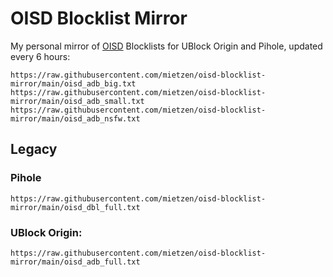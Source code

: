 # OISD Blocklist Mirror
My personal mirror of [OISD](https://oisd.nl/) Blocklists for UBlock Origin and Pihole, updated every 6 hours:


```
https://raw.githubusercontent.com/mietzen/oisd-blocklist-mirror/main/oisd_adb_big.txt
https://raw.githubusercontent.com/mietzen/oisd-blocklist-mirror/main/oisd_adb_small.txt
https://raw.githubusercontent.com/mietzen/oisd-blocklist-mirror/main/oisd_adb_nsfw.txt
```

## Legacy

### Pihole

`https://raw.githubusercontent.com/mietzen/oisd-blocklist-mirror/main/oisd_dbl_full.txt`

### UBlock Origin:

`https://raw.githubusercontent.com/mietzen/oisd-blocklist-mirror/main/oisd_adb_full.txt`
